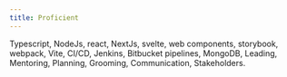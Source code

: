 ```yaml
---
title: Proficient
---
```


Typescript, NodeJs, react, NextJs, svelte, web components, storybook, webpack, Vite, CI/CD, Jenkins, Bitbucket pipelines, MongoDB, Leading, Mentoring, Planning, Grooming, Communication, Stakeholders.
